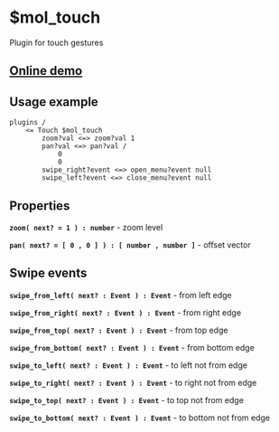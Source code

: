 # $mol_touch

Plugin for touch gestures

## [Online demo](https://mol.hyoo.ru/#!section=demos/readme/demo=mol_touch_demo)

## Usage example

```
plugins /
	<= Touch $mol_touch
		zoom?val <=> zoom?val 1
		pan?val <=> pan?val /
			0
			0
		swipe_right?event <=> open_menu?event null
		swipe_left?event <=> close_menu?event null
```

## Properties

**`zoom( next? = 1 ) : number`** - zoom level

**`pan( next? = [ 0 , 0 ] ) : [ number , number ]`** - offset vector

## Swipe events

**`swipe_from_left( next? : Event ) : Event`** - from left edge

**`swipe_from_right( next? : Event ) : Event`** - from right edge

**`swipe_from_top( next? : Event ) : Event`** - from top edge

**`swipe_from_bottom( next? : Event ) : Event`** - from bottom edge

**`swipe_to_left( next? : Event ) : Event`** - to left not from edge

**`swipe_to_right( next? : Event ) : Event`** - to right not from edge

**`swipe_to_top( next? : Event ) : Event`** - to top not from edge

**`swipe_to_bottom( next? : Event ) : Event`** - to bottom not from edge
